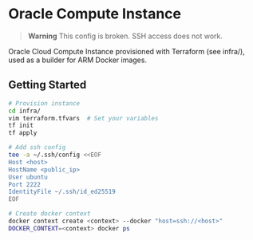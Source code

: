 # Oracle Compute Instance

> **Warning**
> This config is broken. SSH access does not work.

Oracle Cloud Compute Instance provisioned with Terraform (see infra/), used as a builder for ARM Docker images.

## Getting Started

```sh
# Provision instance
cd infra/
vim terraform.tfvars  # Set your variables
tf init
tf apply

# Add ssh config
tee -a ~/.ssh/config <<EOF
Host <host>
HostName <public_ip>
User ubuntu
Port 2222
IdentityFile ~/.ssh/id_ed25519
EOF

# Create docker context
docker context create <context> --docker "host=ssh://<host>"
DOCKER_CONTEXT=<context> docker ps
```
